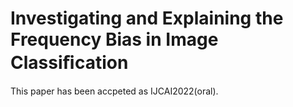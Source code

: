 # Investigating and Explaining the Frequency Bias in Image Classiﬁcation

This paper has been accpeted as IJCAI2022(oral).
